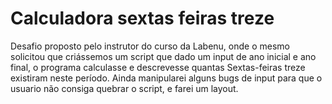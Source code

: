 # Calculadora sextas feiras treze

Desafio proposto pelo instrutor do curso da Labenu, onde o mesmo solicitou que criássemos um script que dado um input de ano inicial e ano final, o programa calculasse e descrevesse quantas Sextas-feiras treze existiram neste período. Ainda manipularei alguns bugs de input para que o usuario não consiga quebrar o script, e farei um layout.